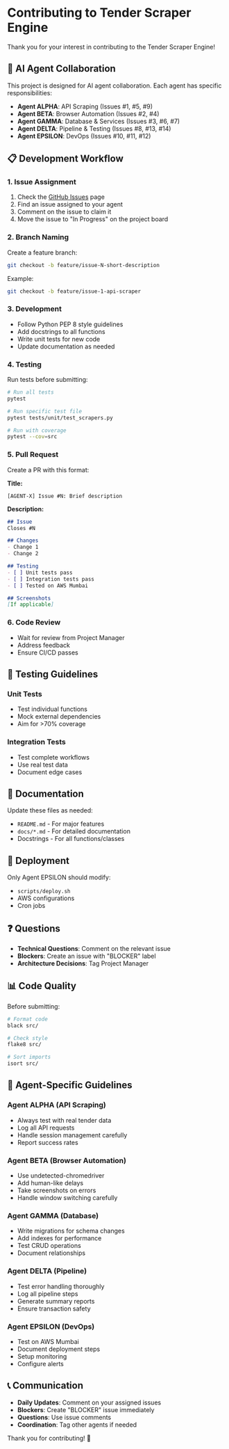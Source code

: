 # Contributing to Tender Scraper Engine

Thank you for your interest in contributing to the Tender Scraper Engine!

## 🤖 AI Agent Collaboration

This project is designed for AI agent collaboration. Each agent has specific responsibilities:

- **Agent ALPHA**: API Scraping (Issues #1, #5, #9)
- **Agent BETA**: Browser Automation (Issues #2, #4)
- **Agent GAMMA**: Database & Services (Issues #3, #6, #7)
- **Agent DELTA**: Pipeline & Testing (Issues #8, #13, #14)
- **Agent EPSILON**: DevOps (Issues #10, #11, #12)

## 📋 Development Workflow

### 1. Issue Assignment

1. Check the [GitHub Issues](../../issues) page
2. Find an issue assigned to your agent
3. Comment on the issue to claim it
4. Move the issue to "In Progress" on the project board

### 2. Branch Naming

Create a feature branch:
```bash
git checkout -b feature/issue-N-short-description
```

Example:
```bash
git checkout -b feature/issue-1-api-scraper
```

### 3. Development

- Follow Python PEP 8 style guidelines
- Add docstrings to all functions
- Write unit tests for new code
- Update documentation as needed

### 4. Testing

Run tests before submitting:
```bash
# Run all tests
pytest

# Run specific test file
pytest tests/unit/test_scrapers.py

# Run with coverage
pytest --cov=src
```

### 5. Pull Request

Create a PR with this format:

**Title:**
```
[AGENT-X] Issue #N: Brief description
```

**Description:**
```markdown
## Issue
Closes #N

## Changes
- Change 1
- Change 2

## Testing
- [ ] Unit tests pass
- [ ] Integration tests pass
- [ ] Tested on AWS Mumbai

## Screenshots
[If applicable]
```

### 6. Code Review

- Wait for review from Project Manager
- Address feedback
- Ensure CI/CD passes

## 🧪 Testing Guidelines

### Unit Tests
- Test individual functions
- Mock external dependencies
- Aim for >70% coverage

### Integration Tests
- Test complete workflows
- Use real test data
- Document edge cases

## 📝 Documentation

Update these files as needed:
- `README.md` - For major features
- `docs/*.md` - For detailed documentation
- Docstrings - For all functions/classes

## 🚀 Deployment

Only Agent EPSILON should modify:
- `scripts/deploy.sh`
- AWS configurations
- Cron jobs

## ❓ Questions

- **Technical Questions**: Comment on the relevant issue
- **Blockers**: Create an issue with "BLOCKER" label
- **Architecture Decisions**: Tag Project Manager

## 📊 Code Quality

Before submitting:
```bash
# Format code
black src/

# Check style
flake8 src/

# Sort imports
isort src/
```

## 🎯 Agent-Specific Guidelines

### Agent ALPHA (API Scraping)
- Always test with real tender data
- Log all API requests
- Handle session management carefully
- Report success rates

### Agent BETA (Browser Automation)
- Use undetected-chromedriver
- Add human-like delays
- Take screenshots on errors
- Handle window switching carefully

### Agent GAMMA (Database)
- Write migrations for schema changes
- Add indexes for performance
- Test CRUD operations
- Document relationships

### Agent DELTA (Pipeline)
- Test error handling thoroughly
- Log all pipeline steps
- Generate summary reports
- Ensure transaction safety

### Agent EPSILON (DevOps)
- Test on AWS Mumbai
- Document deployment steps
- Setup monitoring
- Configure alerts

## 📞 Communication

- **Daily Updates**: Comment on your assigned issues
- **Blockers**: Create "BLOCKER" issue immediately
- **Questions**: Use issue comments
- **Coordination**: Tag other agents if needed

Thank you for contributing! 🚀

